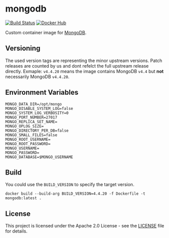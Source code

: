 # mongodb

[![Build Status](https://drone.owncloud.com/api/badges/owncloud-ops/mongodb/status.svg)](https://drone.owncloud.com/owncloud-ops/mongodb/)
[![Docker Hub](https://img.shields.io/badge/docker-latest-blue.svg?logo=docker&logoColor=white)](https://hub.docker.com/r/owncloudops/mongodb)

Custom container image for [MongoDB](https://www.mongodb.com/).

## Versioning

The used version tags are representing the minor upstream versions. Patch releases are counted by us and dont refelct the full upstream release directly. Exmaple: `v4.4.20` means the image contains MongoDB `v4.4` but **not** necessarily MongoDB `v4.4.20`.

## Environment Variables

```Shell
MONGO_DATA_DIR=/opt/mongo
MONGO_DISABLE_SYSTEM_LOG=false
MONGO_SYSTEM_LOG_VERBOSITY=0
MONGO_PORT_NUMBER=27017
MONGO_REPLICA_SET_NAME=
MONGO_OPLOG_SIZE=
MONGO_DIRECTORY_PER_DB=false
MONGO_SMALL_FILES=false
MONGO_ROOT_USERNAME=
MONGO_ROOT_PASSWORD=
MONGO_USERNAME=
MONGO_PASSWORD=
MONGO_DATABASE=$MONGO_USERNAME
```

## Build

You could use the `BUILD_VERSION` to specify the target version.

```Shell
docker build --build-arg BUILD_VERSION=4.4.20 -f Dockerfile -t mongodb:latest .
```

## License

This project is licensed under the Apache 2.0 License - see the [LICENSE](https://github.com/owncloud-ops/mongodb/blob/main/LICENSE) file for details.
